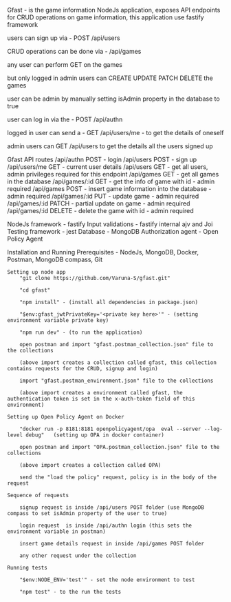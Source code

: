 Gfast - is the game information NodeJs application, exposes API endpoints for CRUD operations on game information, this application use fastify framework

users can sign up via - POST /api/users

CRUD operations can be done via - /api/games

any user can perform GET on the games

but only logged in admin users can CREATE UPDATE PATCH DELETE the games

user can be admin by manually setting isAdmin property in the database to true

user can log in via the - POST /api/authn 

logged in user can send a - GET /api/users/me - to get the details of oneself

admin users can GET /api/users to get the details all the users signed up

Gfast
    API routes
        /api/authn POST         -  login
        /api/users POST         -  sign up
        /api/users/me GET       -  current user details
        /api/users GET          -  get all users, admin privileges required for this endpoint
        /api/games GET          -  get all games in the database
        /api/games/:id GET      -  get the info of game with id - admin required 
        /api/games POST         -  insert game information into the database - admin required 
        /api/games/:id PUT      -  update game - admin required
        /api/games/:id PATCH    -  partial update on game - admin required
        /api/games/:id DELETE   -  delete the game with id - admin required

NodeJs framework - fastify
Input validations - fastify internal ajv and Joi
Testing framework - jest
Database - MongoDB
Authorization agent - Open Policy Agent

Installation and Running
    Prerequisites - NodeJs, MongoDB, Docker, Postman, MongoDB compass, Git 

    Setting up node app
        "git clone https://github.com/Varuna-S/gfast.git"

        "cd gfast"

        "npm install" - (install all dependencies in package.json)

        "$env:gfast_jwtPrivateKey='<private key here>'" - (setting environment variable private key)

        "npm run dev" - (to run the application)

        open postman and import "gfast.postman_collection.json" file to the collections

        (above import creates a collection called gfast, this collection contains requests for the CRUD, signup and login)

        import "gfast.postman_environment.json" file to the collections

        (above import creates a environment called gfast, the authentication token is set in the x-auth-token field of this environment)

    Setting up Open Policy Agent on Docker

        "docker run -p 8181:8181 openpolicyagent/opa  eval --server --log-level debug"   (setting up OPA in docker container)

        open postman and import "OPA.postman_collection.json" file to the collections

        (above import creates a collection called OPA)

        send the "load the policy" request, policy is in the body of the request

    Sequence of requests

        signup request is inside /api/users POST folder (use MongoDB compass to set isAdmin property of the user to true)

        login request  is inside /api/authn login (this sets the environment variable in postman)

        insert game details request in inside /api/games POST folder  

        any other request under the collection

    Running tests

        "$env:NODE_ENV='test'" - set the node environment to test

        "npm test" - to the run the tests










